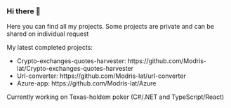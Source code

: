 ### Hi there 👋
<p>Here you can find all my projects. Some projects are private and can be shared on individual request</p>
<div>My latest completed projects:
  <ul>
    <li>Crypto-exchanges-quotes-harvester: https://github.com/Modris-lat/Crypto-exchanges-quotes-harvester</li>
    <li>Url-converter: https://github.com/Modris-lat/url-converter</li>
    <li>Azure-app: https://github.com/Modris-lat/Azure</li>
  </ul>
 </div>
 <p>Currently working on Texas-holdem poker (C#/.NET and TypeScript/React)</p>
<!--
**Modris-lat/Modris-lat** is a ✨ _special_ ✨ repository because its `README.md` (this file) appears on your GitHub profile.

Here are some ideas to get you started:

- 🔭 I’m currently working on ...
- 🌱 I’m currently learning ...
- 👯 I’m looking to collaborate on ...
- 🤔 I’m looking for help with ...
- 💬 Ask me about ...
- 📫 How to reach me: ...
- 😄 Pronouns: ...
- ⚡ Fun fact: ...
-->
